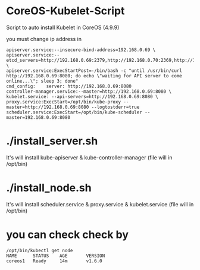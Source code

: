 # CoreOS-Kubelet-Script

Script to auto install Kubelet in CoreOS (4.9.9)

you must change ip address in 
```
apiserver.service:--insecure-bind-address=192.168.0.69 \
apiserver.service:--etcd_servers=http://192.168.0.69:2379,http://192.168.0.70:2369,http://192.168.0.71:2369 \
apiserver.service:ExecStartPost=-/bin/bash -c "until /usr/bin/curl http://192.168.0.69:8080; do echo \"waiting for API server to come online...\"; sleep 3; done"
cmd_config:    server: http://192.168.0.69:8080
controller-manager.service:--master=http://192.168.0.69:8080 \
kubelet.service: --api-servers=http://192.168.0.69:8080 \
proxy.service:ExecStart=/opt/bin/kube-proxy --master=http://192.168.0.69:8080 --logtostderr=true
scheduler.service:ExecStart=/opt/bin/kube-scheduler --master=192.168.0.69:8080

```

# ./install_server.sh 
It's will install kube-apiserver & kube-controller-manager (file will in /opt/bin)

# ./install_node.sh
It's will install scheduler.service &  proxy.service & kubelet.service  (file will in /opt/bin)


# you can check check by 
```
/opt/bin/kubectl get node
NAME      STATUS    AGE       VERSION
coreos1   Ready     14m       v1.6.0

```

